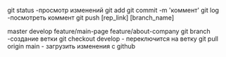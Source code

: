 git status -просмотр изменений
git add
git commit -m 'коммент'
git log -посмотреть коммент
git push [rep_link] [branch_name]

master
develop
feature/main-page
feature/about-company
git branch -создание ветки
git checkout develop - переключится на ветку
git pull origin main - загрузить изменения с github
